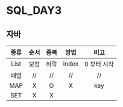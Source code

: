 # SQL_DAY3

## 자바

| 종류 | 순서 | 중복 | 방법 | 비고
:--:| :--:|:--:|:--:|:--:
List| 보장 | 허락 | index | 0 부터 시작
배열 | // | // | // | // | // 
MAP | X | O | X | key | key 중복 X
SET | X | X |  |  | |

